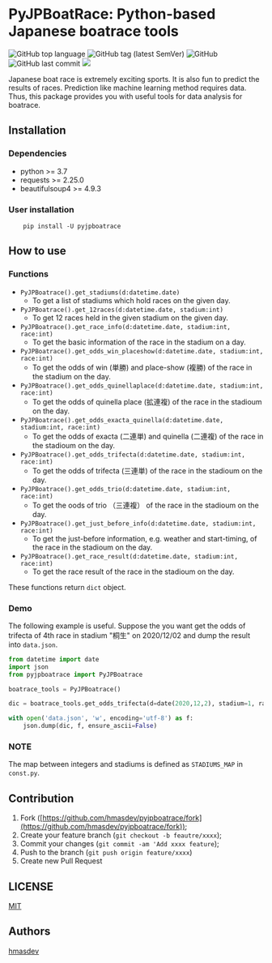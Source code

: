 # PyJPBoatRace: Python-based Japanese boatrace tools

![GitHub top language](https://img.shields.io/github/languages/top/hmasdev/pyjpboatrace?style=plastic)
![GitHub tag (latest SemVer)](https://img.shields.io/github/v/tag/hmasdev/pyjpboatrace?sort=semver&style=plastic)
![GitHub](https://img.shields.io/github/license/hmasdev/pyjpboatrace?style=plastic)
![GitHub last commit](https://img.shields.io/github/last-commit/hmasdev/pyjpboatrace?style=plastic)
[![](https://github.com/hmasdev/pyjpboatrace/workflows/Pytest/badge.svg?branch=main&event=push)](https://github.com/hmasdev/pyjpboatrace/actions?query=workflow%3APytest)

Japanese boat race is extremely exciting sports.
It is also fun to predict the results of races.
Prediction like machine learning method requires data.
Thus, this package provides you with useful tools for data analysis for boatrace.

## Installation

### Dependencies

- python >= 3.7
- requests >= 2.25.0
- beautifulsoup4 >= 4.9.3

### User installation

```
    pip install -U pyjpboatrace
```

## How to use

### Functions

- `PyJPBoatrace().get_stadiums(d:datetime.date)`
  - To get a list of stadiums which hold races on the given day.
- `PyJPBoatrace().get_12races(d:datetime.date, stadium:int)`
  - To get 12 races held in the given stadium on the given day.
- `PyJPBoatrace().get_race_info(d:datetime.date, stadium:int, race:int)`
  - To get the basic information of the race in the stadium on a day.
- `PyJPBoatrace().get_odds_win_placeshow(d:datetime.date, stadium:int, race:int)`
  - To get the odds of win (単勝) and place-show (複勝) of the race in the stadium on the day.
- `PyJPBoatrace().get_odds_quinellaplace(d:datetime.date, stadium:int, race:int)`
  - To get the odds of quinella place (拡連複) of the race in the stadioum on the day.
- `PyJPBoatrace().get_odds_exacta_quinella(d:datetime.date, stadium:int, race:int)`
  - To get the odds of exacta (二連単) and quinella (二連複) of the race in the stadioum on the day.
- `PyJPBoatrace().get_odds_trifecta(d:datetime.date, stadium:int, race:int)`
  - To get the odds of trifecta (三連単) of the race in the stadioum on the day.
- `PyJPBoatrace().get_odds_trio(d:datetime.date, stadium:int, race:int)`
  - To get the oods of trio （三連複） of the race in the stadioum on the day.
- `PyJPBoatrace().get_just_before_info(d:datetime.date, stadium:int, race:int)`
  - To get the just-before information, e.g. weather and start-timing, of the race in the stadioum on the day.
- `PyJPBoatrace().get_race_result(d:datetime.date, stadium:int, race:int)`
  - To get the race result of the race in the stadioum on the day.

These functions return `dict` object.

### Demo

The following example is useful.
Suppose the you want get the odds of trifecta of 4th race in stadium "桐生" on 2020/12/02 and dump the result into `data.json`.

```python
from datetime import date
import json
from pyjpboatrace import PyJPBoatrace

boatrace_tools = PyJPBoatrace()

dic = boatrace_tools.get_odds_trifecta(d=date(2020,12,2), stadium=1, race=4)

with open('data.json', 'w', encoding='utf-8') as f:
    json.dump(dic, f, ensure_ascii=False)
```

### NOTE

The map between integers and stadiums is defined as `STADIUMS_MAP` in `const.py`.

## Contribution

1. Fork ([https://github.com/hmasdev/pyjpboatrace/fork](https://github.com/hmasdev/pyjpboatrace/fork));
2. Create your feature branch (`git checkout -b feautre/xxxx`);
3. Commit your changes (`git commit -am 'Add xxxx feature`);
4. Push to the branch (`git push origin feature/xxxx`)
5. Create new Pull Request

## LICENSE

[MIT](https://github.com/hmasdev/pyjpboatrace/tree/main/LICENSE)

## Authors

[hmasdev](https://github.com/hmasdev)
